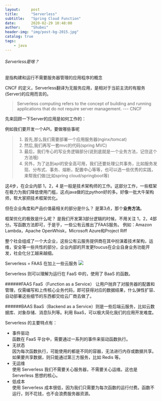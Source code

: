 ```yaml
---
layout:     post  
title:      "Serverless"  
subtitle:   "Spring Cloud Function"  
date:       2020-02-29 10:48:00  
author:     "Shubei"  
header-img: "img/post-bg-2015.jpg"  
catalog: true  
tags:  
    - java  
---  
```


###### Serverless是啥？

是指构建和运行不需要服务器管理的应用程序的概念
 
CNCF 的定义，Serverless翻译为无服务应用，是相对于当前主流的有服务(Server)的应用而言的。  
>Serverless computing refers to the concept of building and running applications that do not require server management. --- CNCF

先来回顾一下Server的应用是如何工作的：  

例如我们要开发一个API，要做哪些事呢  
> 1. 首先,那么我们需要部署一个应用服务器(nginx/tomcat)
> 2. 然后,我们再写一套mvc的代码(spring MVC)
> 3. 最后，我们专心的写业务逻辑部分(说到底就是一个业务方法，记住这个方法哦)
> 4. 另外，为了达到api的安全高可用，我们还要处理公共事务，比如服务发现、分布式、事务、熔断，配置中心等等，也可以选一些优秀的实践，来帮我们做(比如spring cloud/springboot等)  

这4步，在企业内部 1，2，4 是一般是技术架构师的工作。这部分工作，一些框架在极力为我们降低使用门槛，这点java做的比python好的多。好像一批大牛架构师，帮大家把技术框架优化。

但在企业角度和产品价值最相关的部分是什么？ 是第3点，那个**业务方法**。

框架优化的极致是什么呢？  是我们开发第3部分逻辑的时候，不用关注 1，2，4部分。写函数方法即可，于是乎，一些公有云推出了FAAS服务。
例如：Amazon Lambda，Apache OpenWhisk，Microsoft Azure和Project Riff

整个社会组成了一个大企业，这些公有云服务提供商在其中扮演着技术架构，运维，安全等一些共性的部分，企业内部的开发更foucus在企业自身业务功能开发，社会化分工越来越细。

Serverless = FAAS 在加上一些云服务
![](http://shubei-blog.oss-cn-beijing.aliyuncs.com/pasteimageintomarkdown/2020-02-29/69205734031453.png?Expires=4736561209&OSSAccessKeyId=LTAI4Fv8o4J1qrtFrYcJsmA2&Signature=0cqK%2BmOKQX6IM81a1A3powX4nkQ%3D)

Serverless 则可以理解为运行在 FaaS 中的，使用了 BaaS 的函数。

######FAAS
FaaS（Function as a Service）
让用户抛弃了对服务器的配置和管理，仅需编写和上传核心业务代码，即可获得对应的数据结果，什么弹性扩容、自动部署这些细节的东西都交给云厂商去做了。

######BAAS 
BaaS（Backend as a Service）则是一些后端云服务，比如云数据库、对象存储、消息队列等。利用 BaaS，可以极大简化我们的应用开发难度。

Serverless 的主要特点有：

* 事件驱动  
  函数在 FaaS 平台中，需要通过一系列的事件来驱动函数执行。
* 无状态  
  因为每次函数执行，可能使用的都是不同的容器，无法进行内存或数据共享。如果要共享数据，则只能通过第三方服务，比如 Redis 等。
* 无运维  
  使用 Serverless 我们不需要关心服务器，不需要关心运维。这也是 Serverless 思想的核心。
* 低成本  
  使用 Serverless 成本很低，因为我们只需要为每次函数的运行付费。函数不运行，则不花钱，也不会浪费服务器资源。  